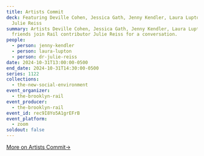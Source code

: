 ```yaml
---
title: Artists Commit
deck: Featuring Deville Cohen, Jessica Gath, Jenny Kendler, Laura Lupton, and
  Julie Reiss
summary: Artists Deville Cohen, Jessica Gath, Jenny Kendler, Laura Lupton, and
  friends join Rail contributor Julie Reiss for a conversation.
people:
  - person: jenny-kendler
  - person: laura-lupton
  - person: dr-julie-reiss
date: 2024-10-31T13:00:00-0500
end_date: 2024-10-31T14:30:00-0500
series: 1122
collections:
  - the-new-social-environment
event_organizer:
  - the-brooklyn-rail
event_producer:
  - the-brooklyn-rail
event_id: rec9I8Yo5A1grEFrB
event_platform:
  - zoom
soldout: false
---
```

[M﻿ore on Artists Commit→](https://www.artistscommit.com/)